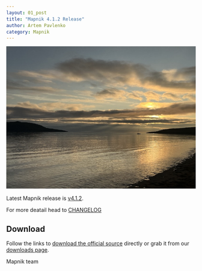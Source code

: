 ```yaml
---
layout: 01_post
title: "Mapnik 4.1.2 Release"
author: Artem Pavlenko
category: Mapnik
---
```


![image](/images/big-sands-beach.jpg)

Latest Mapnik release is [v4.1.2](https://github.com/mapnik/mapnik/releases/tag/v4.1.2).

For more deatail head to  [CHANGELOG](https://github.com/mapnik/mapnik/blob/v4.1.2/CHANGELOG.md#mapnik-412)

## Download

Follow the links to [download the official source](https://github.com/mapnik/mapnik/releases/tag/v4.1.2) directly or grab it from our [downloads page](/pages/downloads.html).

Mapnik team
